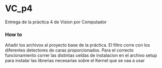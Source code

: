 # VC_p4

Entrega de la práctica 4 de Vision por Computador

### How to
Añadir los archivos al proyecto base de la práctica. El filtro corre con los diferentes detectores de caras proporcionados. Para el correcto funcionamiento correr las distintas celdas de instalacion en el archivo setup para instalar las librerias necesarias sobre el Kernel que se vaa a usar
